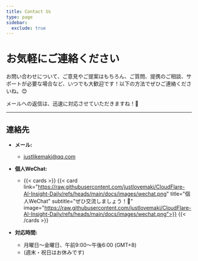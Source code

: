 ```yaml
---
title: Contact Us
type: page
sidebar:
  exclude: true
---
```

# お気軽にご連絡ください

お問い合わせについて、ご意見やご提案はもちろん、ご質問、提携のご相談、サポートが必要な場合など、いつでも大歓迎です！以下の方法でぜひご連絡くださいね。😊

メールへの返信は、迅速に対応させていただきますね！📧

---

## **連絡先**

*   **メール:**
    *   [justlikemaki@qq.com](mailto:justlikemaki@qq.com)

*   **個人WeChat:**
    *   {{< cards >}}
        {{< card link="https://raw.githubusercontent.com/justlovemaki/CloudFlare-AI-Insight-Daily/refs/heads/main/docs/images/wechat.png" title="個人WeChat" subtitle="ぜひ交流しましょう！🤝" image="https://raw.githubusercontent.com/justlovemaki/CloudFlare-AI-Insight-Daily/refs/heads/main/docs/images/wechat.png">}}
        {{< /cards >}}

*   **対応時間:**
    *   月曜日～金曜日、午前9:00～午後6:00 (GMT+8)
    *   (週末・祝日はお休みです)